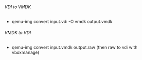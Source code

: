 ###### VDI to VMDK
* qemu-img convert input.vdi -O vmdk output.vmdk

###### VMDK to VDI
* qemu-img convert input.vmdk output.raw (then raw to vdi with vboxmanage)
